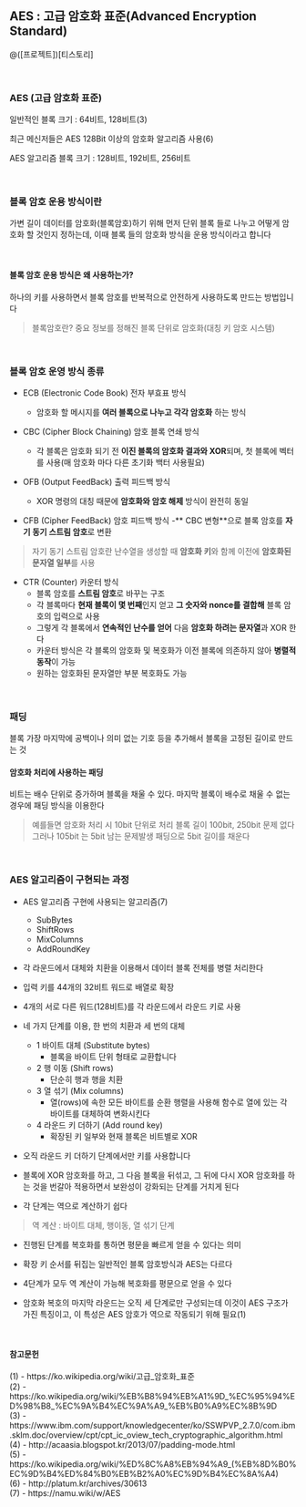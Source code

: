 ## AES : 고급 암호화 표준(Advanced Encryption Standard) ##

@([프로젝트])[티스토리]

<br>
<h3>AES (고급 암호화 표준)</h3>

일반적인 블록 크기 : 64비트, 128비트(3)<br>

최근 메신저들은 AES 128Bit 이상의 암호화 알고리즘 사용(6)

AES 알고리즘 블록 크기 : 128비트, 192비트, 256비트<br>

<br>
<h3>블록 암호 운용 방식이란</h3>

가변 길이 데이터를 암호화(블록암호)하기 위해 먼저 단위 블록 들로 나누고 어떻게 암호화 할 것인지 정하는데, 이때 블록 들의 암호화 방식을 운용 방식이라고 합니다<br>

<br>
<h4>블록 암호 운용 방식은 왜 사용하는가?</h4>

하나의 키를 사용하면서 블록 암호를 반복적으로 안전하게 사용하도록 만드는 방법입니다<br>

> 블록암호란? 중요 정보를 정해진 블록 단위로 암호화(대칭 키 암호 시스템)


<br>
<h3>블록 암호 운영 방식 종류</h3>

- ECB (Electronic Code Book) 전자 부효표 방식
	- 암호화 할 메시지를 **여러 블록으로 나누고 각각 암호화** 하는 방식

- CBC (Cipher Block Chaining) 암호 블록 연쇄 방식
	- 각 블록은 암호화 되기 전 **이진 블록의 암호화 결과와 XOR**되며, 첫 블록에 벡터를 사용(매 암호화 마다 다른 초기화 백터 사용필요)

- OFB (Output FeedBack) 출력 피드백 방식
	- XOR 명령의 대칭 때문에 **암호화와 암호 해제** 방식이 완전히 동일

- CFB (Cipher FeedBack) 암호 피드백 방식
	-** CBC 변형**으로 블록 암호를 **자기 동기 스트림 암호**로 변환
> 자기 동기 스트림 암호란 난수열을 생성할 때 **암호화 키**와 함께 이전에 **암호화된 문자열 일부**를 사용

- CTR (Counter) 카운터 방식
	- 블록 암호를 **스트림 암호**로 바꾸는 구조
	- 각 블록마다 **현재 블록이 몇 번째**인지 얻고 **그 숫자와 nonce를 결합해** 블록 암호의 입력으로 사용
	- 그렇게 각 블록에서 **연속적인 난수를 얻어** 다음 **암호화 하려는 문자열**과 XOR 한다
	- 카운터 방식은 각 블록의 암호화 및 복호화가 이전 블록에 의존하지 않아 **병렬적 동작**이 가능
	- 원하는 암호화된 문자열만 부분 복호화도 가능

<br>
<h3>패딩</h3>
블록 가장 마지막에 공백이나 의미 없는 기호 등을 추가해서 블록을 고정된 길이로 만드는 것

<br>
<h4>암호화 처리에 사용하는 패딩</h4>
비트는 배수 단위로 증가하며 블록을 채울 수 있다. 마지막 블록이 배수로 채울 수 없는 경우에 패딩 방식을 이용한다

> 예를들면 암호화 처리 시 
> 10bit 단위로 처리
> 블록 길이 100bit, 250bit 문제 없다
> 그러나 105bit 는 5bit 남는 문제발생
> 패딩으로 5bit 길이를 채운다


<br>
<h3>AES 알고리즘이 구현되는 과정</h3>

- AES 알고리즘 구현에 사용되는 알고리즘(7)
	- SubBytes
	- ShiftRows
	- MixColumns
	- AddRoundKey

- 각 라운드에서 대체와 치환을 이용해서 데이터 블록 전체를 병렬 처리한다

- 입력 키를 44개의 32비트 워드로 배열로 확장<br>

- 4개의 서로 다른 워드(128비트)를 각 라운드에서 라운드 키로 사용<br>

- 네 가지 단계를 이용, 한 번의 치환과 세 번의 대체
	- 1 바이트 대체 (Substitute bytes)
		- 블록을 바이트 단위 형태로 교환합니다 
	- 2 행 이동 (Shift rows)
		- 단순히 행과 행을 치환
	- 3 열 섞기 (Mix columns)
		- 열(rows)에 속한 모든 바이트를 순환 행렬을 사용해 함수로 열에 있는 각 바이트를 대체하여 변화시킨다
	- 4 라운드 키 더하기 (Add round key)
		- 확장된 키 일부와 현재 블록은 비트별로 XOR

- 오직 라운드 키 더하기 단계에서만 키를 사용합니다<br>

- 블록에 XOR 암호화를 하고, 그 다음 블록을 뒤섞고, 그 뒤에 다시 XOR 암호화를 하는 것을 번갈아 적용하면서 보완성이 강화되는 단계를 거치게 된다<br>

- 각 단계는 역으로 계산하기 쉽다
> 역 계산 : 바이트 대체, 행이동, 열 섞기 단계<br>

- 진행된 단계를 복호화를 통하면 평문을 빠르게 얻을 수 있다는 의미<br>

- 확장 키 순서를 뒤집는 일반적인 블록 암호방식과 AES는 다르다<br>

- 4단계가 모두 역 계산이 가능해 복호화를 평문으로 얻을 수 있다<br>

- 암호화 복호의 마지막 라운드는 오직 세 단계로만 구성되는데 이것이 AES 구조가 가진 특징이고, 이 특성은 AES 암호가 역으로 작동되기 위해 필요(1)<br>



<br>
<h4>참고문헌</h4>
(1) - https://ko.wikipedia.org/wiki/고급_암호화_표준<br>
(2) - https://ko.wikipedia.org/wiki/%EB%B8%94%EB%A1%9D_%EC%95%94%ED%98%B8_%EC%9A%B4%EC%9A%A9_%EB%B0%A9%EC%8B%9D <br>
(3) - https://www.ibm.com/support/knowledgecenter/ko/SSWPVP_2.7.0/com.ibm.sklm.doc/overview/cpt/cpt_ic_oview_tech_cryptographic_algorithm.html <br>
(4) - http://acaasia.blogspot.kr/2013/07/padding-mode.html <br>
(5) - https://ko.wikipedia.org/wiki/%ED%8C%A8%EB%94%A9_(%EB%8D%B0%EC%9D%B4%ED%84%B0%EB%B2%A0%EC%9D%B4%EC%8A%A4) <br>
(6) - http://platum.kr/archives/30613 <br>
(7) - https://namu.wiki/w/AES
